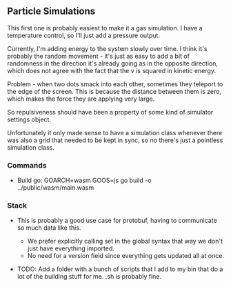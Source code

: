 ## Particle Simulations

This first one is probably easiest to make it a gas simulation.
I have a temperature control, so I'll just add a pressure output.

Currently, I'm adding energy to the system slowly over time. I think it's probably the random movement - it's just as easy to add a bit of randomness in the direction it's already going as in the opposite direction, which does not agree with the fact that the v is squared in kinetic energy.


Problem - when two dots smack into each other, sometimes they teleport to the edge of the screen. This is because the distance between them is zero, which makes the force they are applying very large.

So repulsiveness should have been a property of some kind of simulator settings object.



Unfortunately it only made sense to have a simulation class whenever there was also a grid that needed to be kept in sync, so no there's just a pointless simulation class.

### Commands
- Build go: GOARCH=wasm GOOS=js go build -o ../public/wasm/main.wasm



### Stack
- This is probably a good use case for protobuf, having to communicate so much data like this.
    - We prefer explicitly calling set in the global syntax that way we don't just have everything imported.
    - No need for a version field since everything gets updated all at once.

- TODO: Add a folder with a bunch of scripts that I add to my bin that do a lot of the building stuff for me. .sh is probably fine.
